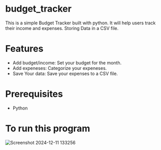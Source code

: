 # budget_tracker
This is a simple Budget Tracker built with python. It will help users track their income and expenses. Storing Data in a CSV file.

# Features
- Add budget/income: Set your budget for the month.
- Add expeneses: Categorize your expeneses.
- Save Your data: Save your expenses to a CSV file.

# Prerequisites
- Python

# To run this program
![Screenshot 2024-12-11 133256](https://github.com/user-attachments/assets/2c03477d-c176-4b0d-81ea-4241ca027874)
